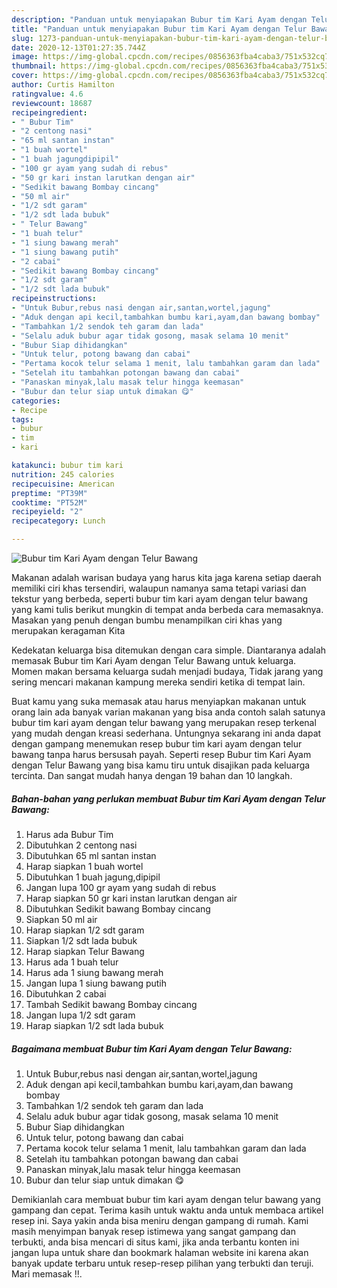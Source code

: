```yaml
---
description: "Panduan untuk menyiapakan Bubur tim Kari Ayam dengan Telur Bawang minggu ini"
title: "Panduan untuk menyiapakan Bubur tim Kari Ayam dengan Telur Bawang minggu ini"
slug: 1273-panduan-untuk-menyiapakan-bubur-tim-kari-ayam-dengan-telur-bawang-minggu-ini
date: 2020-12-13T01:27:35.744Z
image: https://img-global.cpcdn.com/recipes/0856363fba4caba3/751x532cq70/bubur-tim-kari-ayam-dengan-telur-bawang-foto-resep-utama.jpg
thumbnail: https://img-global.cpcdn.com/recipes/0856363fba4caba3/751x532cq70/bubur-tim-kari-ayam-dengan-telur-bawang-foto-resep-utama.jpg
cover: https://img-global.cpcdn.com/recipes/0856363fba4caba3/751x532cq70/bubur-tim-kari-ayam-dengan-telur-bawang-foto-resep-utama.jpg
author: Curtis Hamilton
ratingvalue: 4.6
reviewcount: 18687
recipeingredient:
- " Bubur Tim"
- "2 centong nasi"
- "65 ml santan instan"
- "1 buah wortel"
- "1 buah jagungdipipil"
- "100 gr ayam yang sudah di rebus"
- "50 gr kari instan larutkan dengan air"
- "Sedikit bawang Bombay cincang"
- "50 ml air"
- "1/2 sdt garam"
- "1/2 sdt lada bubuk"
- " Telur Bawang"
- "1 buah telur"
- "1 siung bawang merah"
- "1 siung bawang putih"
- "2 cabai"
- "Sedikit bawang Bombay cincang"
- "1/2 sdt garam"
- "1/2 sdt lada bubuk"
recipeinstructions:
- "Untuk Bubur,rebus nasi dengan air,santan,wortel,jagung"
- "Aduk dengan api kecil,tambahkan bumbu kari,ayam,dan bawang bombay"
- "Tambahkan 1/2 sendok teh garam dan lada"
- "Selalu aduk bubur agar tidak gosong, masak selama 10 menit"
- "Bubur Siap dihidangkan"
- "Untuk telur, potong bawang dan cabai"
- "Pertama kocok telur selama 1 menit, lalu tambahkan garam dan lada"
- "Setelah itu tambahkan potongan bawang dan cabai"
- "Panaskan minyak,lalu masak telur hingga keemasan"
- "Bubur dan telur siap untuk dimakan 😋"
categories:
- Recipe
tags:
- bubur
- tim
- kari

katakunci: bubur tim kari 
nutrition: 245 calories
recipecuisine: American
preptime: "PT39M"
cooktime: "PT52M"
recipeyield: "2"
recipecategory: Lunch

---
```



![Bubur tim Kari Ayam dengan Telur Bawang](https://img-global.cpcdn.com/recipes/0856363fba4caba3/751x532cq70/bubur-tim-kari-ayam-dengan-telur-bawang-foto-resep-utama.jpg)

Makanan adalah warisan budaya yang harus kita jaga karena setiap daerah memiliki ciri khas tersendiri, walaupun namanya sama tetapi variasi dan tekstur yang berbeda, seperti bubur tim kari ayam dengan telur bawang yang kami tulis berikut mungkin di tempat anda berbeda cara memasaknya. Masakan yang penuh dengan bumbu menampilkan ciri khas yang merupakan keragaman Kita



Kedekatan keluarga bisa ditemukan dengan cara simple. Diantaranya adalah memasak Bubur tim Kari Ayam dengan Telur Bawang untuk keluarga. Momen makan bersama keluarga sudah menjadi budaya, Tidak jarang yang sering mencari makanan kampung mereka sendiri ketika di tempat lain.

Buat kamu yang suka memasak atau harus menyiapkan makanan untuk orang lain ada banyak varian makanan yang bisa anda contoh salah satunya bubur tim kari ayam dengan telur bawang yang merupakan resep terkenal yang mudah dengan kreasi sederhana. Untungnya sekarang ini anda dapat dengan gampang menemukan resep bubur tim kari ayam dengan telur bawang tanpa harus bersusah payah.
Seperti resep Bubur tim Kari Ayam dengan Telur Bawang yang bisa kamu tiru untuk disajikan pada keluarga tercinta. Dan sangat mudah hanya dengan 19 bahan dan 10 langkah.


<!--inarticleads1-->

##### Bahan-bahan yang perlukan membuat Bubur tim Kari Ayam dengan Telur Bawang:

1. Harus ada  Bubur Tim
1. Dibutuhkan 2 centong nasi
1. Dibutuhkan 65 ml santan instan
1. Harap siapkan 1 buah wortel
1. Dibutuhkan 1 buah jagung,dipipil
1. Jangan lupa 100 gr ayam yang sudah di rebus
1. Harap siapkan 50 gr kari instan larutkan dengan air
1. Dibutuhkan Sedikit bawang Bombay cincang
1. Siapkan 50 ml air
1. Harap siapkan 1/2 sdt garam
1. Siapkan 1/2 sdt lada bubuk
1. Harap siapkan  Telur Bawang
1. Harus ada 1 buah telur
1. Harus ada 1 siung bawang merah
1. Jangan lupa 1 siung bawang putih
1. Dibutuhkan 2 cabai
1. Tambah Sedikit bawang Bombay cincang
1. Jangan lupa 1/2 sdt garam
1. Harap siapkan 1/2 sdt lada bubuk




<!--inarticleads2-->

##### Bagaimana membuat  Bubur tim Kari Ayam dengan Telur Bawang:

1. Untuk Bubur,rebus nasi dengan air,santan,wortel,jagung
1. Aduk dengan api kecil,tambahkan bumbu kari,ayam,dan bawang bombay
1. Tambahkan 1/2 sendok teh garam dan lada
1. Selalu aduk bubur agar tidak gosong, masak selama 10 menit
1. Bubur Siap dihidangkan
1. Untuk telur, potong bawang dan cabai
1. Pertama kocok telur selama 1 menit, lalu tambahkan garam dan lada
1. Setelah itu tambahkan potongan bawang dan cabai
1. Panaskan minyak,lalu masak telur hingga keemasan
1. Bubur dan telur siap untuk dimakan 😋




Demikianlah cara membuat bubur tim kari ayam dengan telur bawang yang gampang dan cepat. Terima kasih untuk waktu anda untuk membaca artikel resep ini. Saya yakin anda bisa meniru dengan gampang di rumah. Kami masih menyimpan banyak resep istimewa yang sangat gampang dan terbukti, anda bisa mencari di situs kami, jika anda terbantu konten ini jangan lupa untuk share dan bookmark halaman website ini karena akan banyak update terbaru untuk resep-resep pilihan yang terbukti dan teruji. Mari memasak !!. 
